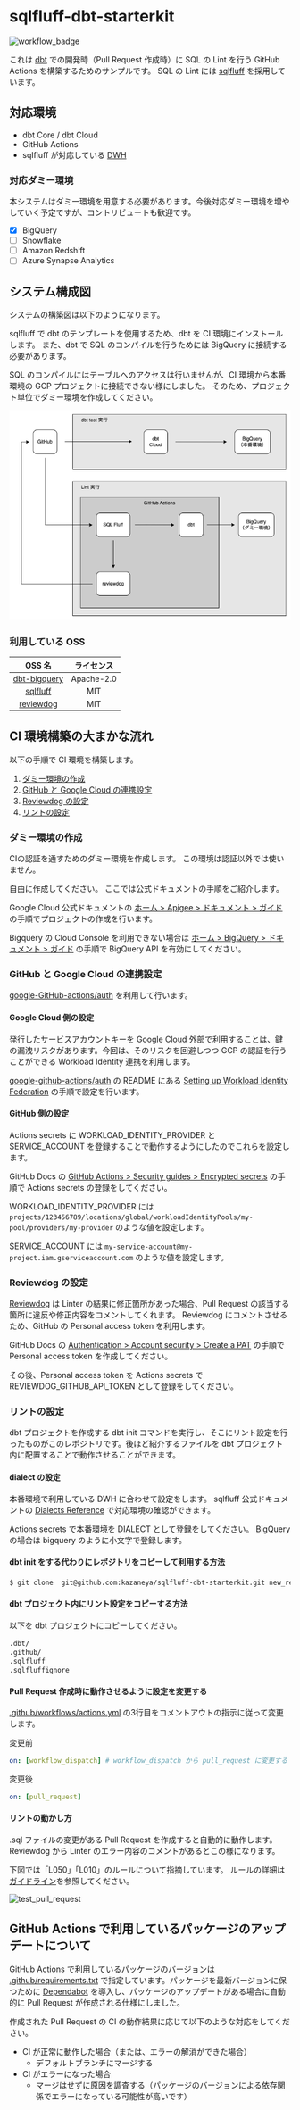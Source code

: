 # sqlfluff-dbt-starterkit
![workflow_badge](https://github.com/kazaneya/sqlfluff-dbt-starterkit/actions/workflows/actions.yml/badge.svg)

これは [dbt](https://docs.getdbt.com/docs/introduction) での開発時（Pull Request 作成時）に SQL の Lint を行う GitHub Actions を構築するためのサンプルです。
SQL の Lint には [sqlfluff](https://docs.sqlfluff.com/en/stable/) を採用しています。

## 対応環境
- dbt Core / dbt Cloud
- GitHub Actions
- sqlfluff が対応している [DWH](https://docs.sqlfluff.com/en/stable/dialects.html)

### 対応ダミー環境
本システムはダミー環境を用意する必要があります。今後対応ダミー環境を増やしていく予定ですが、コントリビュートも歓迎です。
- [x] BigQuery
- [ ] Snowflake
- [ ] Amazon Redshift
- [ ] Azure Synapse Analytics

## システム構成図
システムの構築図は以下のようになります。

sqlfluff で dbt のテンプレートを使用するため、dbt を CI 環境にインストールします。
また、dbt で SQL のコンパイルを行うためには BigQuery に接続する必要があります。

SQL のコンパイルにはテーブルへのアクセスは行いませんが、CI 環境から本番環境の GCP プロジェクトに接続できない様にしました。
そのため、プロジェクト単位でダミー環境を作成してください。

![diagram](docs/images/system_diagram.png)

### 利用している OSS
| OSS 名 | ライセンス |
| :-: | :-: |
| [dbt-bigquery](https://github.com/dbt-labs/dbt-bigquery) | Apache-2.0 |
| [sqlfluff](https://github.com/sqlfluff/sqlfluff) | MIT |
| [reviewdog](https://github.com/reviewdog/reviewdog) | MIT |

## CI 環境構築の大まかな流れ
以下の手順で CI 環境を構築します。
1. [ダミー環境の作成](#ダミー環境の作成)
2. [GitHub と Google Cloud の連携設定](#github-と-google-cloud-の連携設定)
3. [Reviewdog の設定](#reviewdog-の設定)
4. [リントの設定](#リントの設定)

### ダミー環境の作成
CIの認証を通すためのダミー環境を作成します。
この環境は認証以外では使いません。

自由に作成してください。
ここでは公式ドキュメントの手順をご紹介します。

Google Cloud 公式ドキュメントの [ホーム > Apigee  > ドキュメント  > ガイド](https://cloud.google.com/apigee/docs/hybrid/v1.2/precog-gcpproject?hl=ja) の手順でプロジェクトの作成を行います。

Bigquery の Cloud Console を利用できない場合は [ホーム > BigQuery > ドキュメント > ガイド](https://cloud.google.com/bigquery/docs/bigquery-web-ui?hl=ja) の手順で BigQuery API を有効にしてください。

### GitHub と Google Cloud の連携設定
[google-GitHub-actions/auth](https://github.com/google-github-actions/auth) を利用して行います。

#### Google Cloud 側の設定
発行したサービスアカウントキーを Google Cloud 外部で利用することは、鍵の漏洩リスクがあります。今回は、そのリスクを回避しつつ GCP の認証を行うことができる Workload Identity 連携を利用します。

[google-github-actions/auth](https://github.com/google-github-actions/auth) の README にある [Setting up Workload Identity Federation](https://github.com/google-github-actions/auth#setting-up-workload-identity-federation) の手順で設定を行います。

#### GitHub 側の設定
Actions secrets に WORKLOAD_IDENTITY_PROVIDER と SERVICE_ACCOUNT を登録することで動作するようにしたのでこれらを設定します。

GitHub Docs の [GitHub Actions > Security guides > Encrypted secrets](https://docs.github.com/en/actions/security-guides/encrypted-secrets) の手順で Actions secrets の登録をしてください。

WORKLOAD_IDENTITY_PROVIDER には `projects/123456789/locations/global/workloadIdentityPools/my-pool/providers/my-provider` のような値を設定します。

SERVICE_ACCOUNT には `my-service-account@my-project.iam.gserviceaccount.com` のような値を設定します。

### Reviewdog の設定
[Reviewdog](https://github.com/reviewdog/reviewdog) は Linter の結果に修正箇所があった場合、Pull Request の該当する箇所に違反や修正内容をコメントしてくれます。
Reviewdog にコメントさせるため、GitHub の Personal access token を利用します。

GitHub Docs の [Authentication > Account security > Create a PAT](https://docs.github.com/en/authentication/keeping-your-account-and-data-secure/creating-a-personal-access-token) の手順で Personal access token を作成してください。

その後、Personal access token を Actions secrets で REVIEWDOG_GITHUB_API_TOKEN として登録をしてください。

### リントの設定
dbt プロジェクトを作成する dbt init コマンドを実行し、そこにリント設定を行ったものがこのレポジトリです。後ほど紹介するファイルを dbt プロジェクト内に配置することで動作させることができます。

#### dialect の設定
本番環境で利用している DWH に合わせて設定をします。
sqlfluff 公式ドキュメントの [Dialects Reference](https://docs.sqlfluff.com/en/stable/dialects.html?highlight=dialect) で対応環境の確認ができます。

Actions secrets で本番環境を DIALECT として登録をしてください。
BigQuery の場合は bigquery のように小文字で登録します。

#### dbt init をする代わりにレポジトリをコピーして利用する方法
```sh
$ git clone  git@github.com:kazaneya/sqlfluff-dbt-starterkit.git new_repo
```

#### dbt プロジェクト内にリント設定をコピーする方法
以下を dbt プロジェクトにコピーしてください。

```
.dbt/
.github/
.sqlfluff
.sqlfluffignore
```

#### Pull Request 作成時に動作させるように設定を変更する
[.github/workflows/actions.yml](.github/workflows/actions.yml#L3) の3行目をコメントアウトの指示に従って変更します。

変更前
```yml
on: [workflow_dispatch] # workflow_dispatch から pull_request に変更する
```

変更後
```yml
on: [pull_request]
```

#### リントの動かし方
.sql ファイルの変更がある Pull Request を作成すると自動的に動作します。
Reviewdog から Linter のエラー内容のコメントがあるとこの様になります。

下図では「L050」「L010」のルールについて指摘しています。
ルールの詳細は[ガイドライン](docs/guideline.md)を参照してください。

![test_pull_request](https://user-images.githubusercontent.com/88569749/173986958-ae1df399-adfc-477c-9721-c436ec50e66d.png)

## GitHub Actions で利用しているパッケージのアップデートについて
GitHub Actions で利用しているパッケージのバージョンは [.github/requirements.txt](.github/requirements.txt) で指定しています。パッケージを最新バージョンに保つために [Dependabot](https://docs.github.com/ja/code-security/dependabot) を導入し、パッケージのアップデートがある場合に自動的に Pull Request が作成される仕様にしました。

作成された Pull Request の CI の動作結果に応じて以下のような対応をしてください。
- CI が正常に動作した場合（または、エラーの解消ができた場合）
  - デフォルトブランチにマージする
- CI がエラーになった場合
  - マージはせずに原因を調査する（パッケージのバージョンによる依存関係でエラーになっている可能性が高いです）
